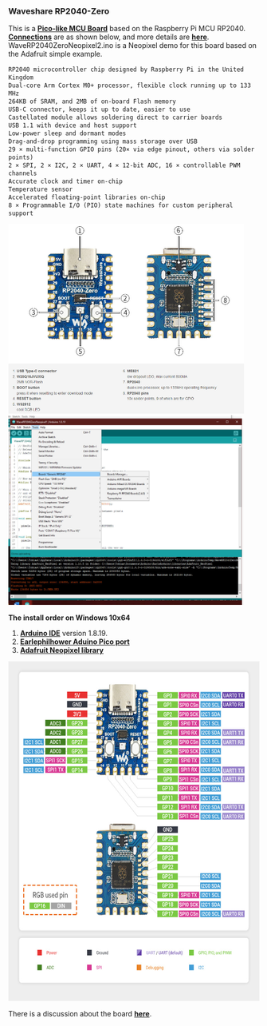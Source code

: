 ### Waveshare RP2040-Zero

This is a [**Pico-like MCU Board**](https://www.waveshare.com/rp2040-zero.htm) based on the Raspberry Pi MCU RP2040. [**Connections**](connections.jpg) are as shown below, and more details are [**here**](https://www.waveshare.com/wiki/RP2040-Zero). WaveRP2040ZeroNeopixel2.ino is a Neopixel demo for this board based on the Adafruit simple example. 

```
RP2040 microcontroller chip designed by Raspberry Pi in the United Kingdom
Dual-core Arm Cortex M0+ processor, flexible clock running up to 133 MHz
264KB of SRAM, and 2MB of on-board Flash memory
USB-C connector, keeps it up to date, easier to use
Castellated module allows soldering direct to carrier boards
USB 1.1 with device and host support
Low-power sleep and dormant modes
Drag-and-drop programming using mass storage over USB
29 × multi-function GPIO pins (20× via edge pinout, others via solder points)
2 × SPI, 2 × I2C, 2 × UART, 4 × 12-bit ADC, 16 × controllable PWM channels
Accurate clock and timer on-chip
Temperature sensor
Accelerated floating-point libraries on-chip
8 × Programmable I/O (PIO) state machines for custom peripheral support
```
<p align="left">
<img src="images/zero1.jpg" height="380" />   
<img src="images/zero2.jpg" height="380" /> 
</p>

**The install order on Windows 10x64**
1. [**Arduino IDE**](https://www.arduino.cc/en/software) version 1.8.19.
2. [**Earlephilhower Aduino Pico port**](https://github.com/earlephilhower/arduino-pico/)
6. [**Adafruit Neopixel library**](https://github.com/adafruit/Adafruit_NeoPixel)

<p align="left">
<img src="connections.jpg" height="680" />   
</p>

There is a discussion about the board [**here**](https://github.com/earlephilhower/arduino-pico/issues/743).
